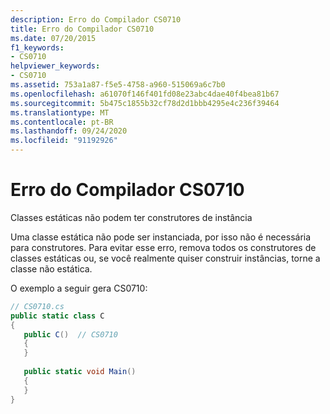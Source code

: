 ```yaml
---
description: Erro do Compilador CS0710
title: Erro do Compilador CS0710
ms.date: 07/20/2015
f1_keywords:
- CS0710
helpviewer_keywords:
- CS0710
ms.assetid: 753a1a87-f5e5-4758-a960-515069a6c7b0
ms.openlocfilehash: a61070f146f401fd08e23abc4dae40f4bea81b67
ms.sourcegitcommit: 5b475c1855b32cf78d2d1bbb4295e4c236f39464
ms.translationtype: MT
ms.contentlocale: pt-BR
ms.lasthandoff: 09/24/2020
ms.locfileid: "91192926"
---
```

# <a name="compiler-error-cs0710"></a>Erro do Compilador CS0710

Classes estáticas não podem ter construtores de instância  
  
 Uma classe estática não pode ser instanciada, por isso não é necessária para construtores. Para evitar esse erro, remova todos os construtores de classes estáticas ou, se você realmente quiser construir instâncias, torne a classe não estática.  
  
 O exemplo a seguir gera CS0710:  
  
```csharp  
// CS0710.cs  
public static class C  
{  
   public C()  // CS0710  
   {  
   }  
  
   public static void Main()  
   {  
   }  
}  
```
